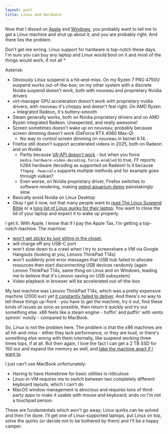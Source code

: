 ```yaml
---
layout: post
title: Linux and Hardware
---
```


Now that I dissed on [Apple](../apple-rant/) and [Windows](../windows/), you probably want
to tell me to get a Linux machine and shut up about it, and you are probably right. And there lies the problem.

Don't get me wrong. Linux support for hardware is top-notch these days. I'm sure you can
buy any laptop and Linux would boot on it and most of the things would work, if not all *

Asterisk:

- Obviously Linux suspend is a hit-and-miss. On my Ryzen 7 PRO 4750U suspend works out-of-the-box;
  on my other system with a discrete Nvidia suspend doesn't work, both with nouveau and proprietary Nvidia drivers
- virt-manager GPU acceleration doesn't work with proprietary nvidia drivers; with nouveau it's choppy and doesn't feel right.
  On AMD Ryzen + Integrated Radeon, it's buttery-smooth
- Steam generally works, both on Nvidia proprietary drivers and on AMD Ryzen integrated Radeon. Unexpected, and really awesome!
- Screen sometimes doesn't wake up on nouveau; probably because screen dimming doesn't work (GeForce RTX 4060 Max-Q)
  - No way to control screen dimming on nouveau in kernel 6.14.
- Firefox still doesn't support accelerated videos in 2025, both on Radeon and on Nvidia
  - Partly because [VA-API doesn't work](https://bugs.launchpad.net/ubuntu/+source/mesa/+bug/2125273) - but when you force `media.hardware-video-decoding.force-enabled` to true,
    FF reports h264 hardware decoding as supported on Radeon! Is it because `ffmpeg -hwaccels` supports multiple methods and for example goes through vulkan?
  - Even worse, on Nvidia proprietary driver, Firefox switches to software rendering, making [webgl aquarium demo](https://webglsamples.org/aquarium/aquarium.html) painstakingly slow.
- Basically avoid Nvidia on Linux Desktop
- Okay I get it now, not that many people want to [read The Linux Suspend Bible](https://wiki.archlinux.org/title/Power_management/Suspend_and_hibernate) or
  a [long list of Linux quirks for their laptop](https://wiki.archlinux.org/title/Framework_Laptop_13). You want to close the lid of your laptop
  and expect it to wake up properly.

I get it. With Apple, I know that if I pay the Apple Tax, I'm getting a top-notch machine.
The machine:

- [won't get sticky by just sitting in the closet](https://youtu.be/4wrJE3SBTBU?si=Jdif0FV9gsEYDU5V&t=110),
- will charge off any USB-C port
- won't slow down to a crawl when I try to screenshare a VM via Google Hangouts (looking at you, Lenovo ThinkPad T14s)
- won't suddenly print error messages that USB hub failed to allocate resources then start disconnecting USB devices randomly
  (again Lenovo ThinkPad T14s, same thing on Linux and on Windows, leading me to believe that it's Lenovo saving on USB subsystem)
- Video playback in browser will be accelerated out-of-the-box

My last machine was Lenovo ThinkPad T14s, which was a pretty expensive machine (2000 eur) yet [it constantly failed to deliver](../networking-lenovo-t14s-sucks/).
And there's no way to tell these things up-front - you have to get the machine, try it out, find these kinds of issues as soon as possible,
then return it quickly and try out something else. x86 feels like a steam engine - huffin' and puffin' with vents spinnin' noisily -
compared to MacBook.

So, Linux is not the problem here. The problem is that the x86 machines are all hit-and-miss - either they lack performance, or they are loud,
or there's something else wrong with them internally, like suspend working three times tops, if at all.
But then again, I love the fact I can get a 2 TB SSD for 150 eur and expand the memory
as well, and [take the machine apart if I want to](https://frame.work).

I just can't use MacBook unfortunately:

- Having to have Homebrew for basic utilities is ridiculous
- Linux-in-VM requires me to switch between two completely different keyboard layouts, which I can't do
- MacOS window management is atrocious and requires tons of third-party apps to make it usable with mouse and keyboard; ando no I'm not a touchpad person.

These are fundamentals which won't go away; Linux quirks can be solved and then I'm done.
I'll get one of Linux-supported laptops, put Linux on top, solve the quirks (or decide not to be bothered by them) and I'll be a happy camper.

